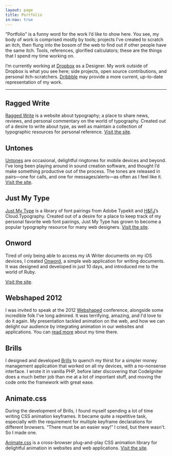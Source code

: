 ```yaml
---
layout: page
title: Portfolio
in-nav: true
---
```


“Portfolio” is a funny word for the work I’d like to show here. You see, my body of work is comprised mostly by tools; projects I’ve created to scratch an itch, then flung into the bosom of the web to find out if other people have the same itch. Tools, references, glorified calculators; these are the things that I spend my time working on.

I’m currently working at [Dropbox](http://dropbox.com) as a Designer. My work outside of Dropbox is what you see here; side projects, open source contributions, and personal itch-scratchers. [Dribbble](http://dribbble.com/dte) may provide a more current, up-to-date representation of my work.

* * *

## Ragged Write
[Ragged Write](http://raggedwrite.net) is a website about typography; a place to share news, reviews, and personal commentary on the world of typography. Created out of a desire to write about type, as well as maintain a collection of typographic resources for personal reference. [Visit the site](http://raggedwrite.net).

## Untones
[Untones](http://unton.es/) are occasional, delightful ringtones for mobile devices and beyond. I’ve long been playing around in sound creation software, and thought I’d make something productive out of the process. The tones are released in pairs—one for calls, and one for messages/alerts—as often as I feel like it. [Visit the site](http://unton.es).

## Just My Type
[Just My Type](http://justmytype.co) is a library of font pairings from Adobe Typekit and [H&FJ](class:caps)’s Cloud.Typography. Created out of a desire for a place to keep track of my personal favorite web font pairings, Just My Type has grown to become a popular typography resource for many web designers. [Visit the site](http://justmytype.co).


## Onword
Tired of only being able to access my iA Writer documents on my iOS devices, I created [Onword](http://onword.co), a simple web application for writing documents. It was designed and developed in just 10 days, and introduced me to the world of Ruby.

[Visit the site](http://onword.co).


## Webshaped 2012
I was invited to speak at the 2012 [Webshaped](http://webshaped.fi) conference, alongside some incredible folk I've long admired. It was terrifying, amazing, and I'd love to do it again. My presentation tackled animation on the web, and how we can delight our audience by integrating animation in our websites and applications. You can [read more](/2012/05/18/i-have-no-idea-what-im-doing/) about my time there.


## Brills
I designed and developed [Brills](http://brills.me) to quench my thirst for a simpler money management application that worked on all my devices, with a no-nonsense interface. I wrote it in vanilla PHP, before later discovering that CodeIgniter does a much better job than me at a lot of important stuff, and moving the code onto the framework with great ease.


## Animate.css
During the development of Brills, I found myself spending a lot of time writing CSS animation keyframes. It became quite a repetitive task, especially with the requirement for multiple keyframe declarations for different browsers. “There must be an easier way!” I cried, but there wasn't. So I made one.

[Animate.css](http://daneden.me/animate) is a cross-browser plug-and-play CSS animation library for delightful animation in websites and web applications. [Visit the site](http://daneden.me/animate).
